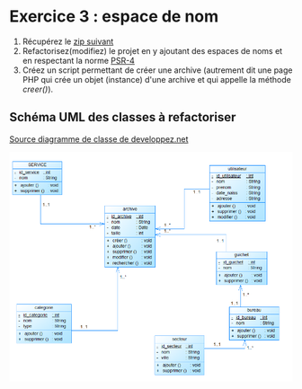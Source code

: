 # Exercice 3 : espace de nom

1. Récupérez le [zip suivant](./ressources/ex3.zip)
2. Refactorisez(modifiez) le projet en y ajoutant des espaces de noms et en respectant la norme [PSR-4](https://www.php-fig.org/psr/psr-4/)
3. Créez un script permettant de créer une archive (autrement dit une page PHP qui crée un objet (instance) d'une archive et qui appelle la méthode *creer()*).

## Schéma UML des classes à refactoriser

[Source diagramme de classe de developpez.net](https://www.developpez.net/forums/d1878825/general-developpement/alm/modelisation/uml/diagramme-classe-base-donnees/)

![archive](./img/diag_class_archive.png)